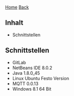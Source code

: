 [Home](home) [Back](KonzeptBK)  
  
## Inhalt  
- Schnittstellen  
  
## Schnittstellen  

- GitLab  
- NetBeans IDE 8.0.2  
- Java 1.8.0_45  
- Linux Ubuntu Festo Version
- MQTT 0.0.13  
- Windows 8.1 64 Bit  
